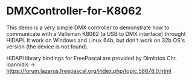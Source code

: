 # DMXController-for-K8062
This demo is a very simple DMX controller to demonstrate how to communicate with a Velleman K8062 (a USB to DMX interface) throught HIDAPI. It work on Windows and Linux 64b, but don't work on 32b OS's version (the device is not found).

HIDAPI library bindings for FreePascal are provided by Dimitrios Chr. ioannidis
 -> https://forum.lazarus.freepascal.org/index.php/topic,58678.0.html
